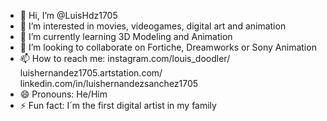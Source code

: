 - 👋 Hi, I’m @LuisHdz1705
- 👀 I’m interested in movies, videogames, digital art and animation
- 🌱 I’m currently learning 3D Modeling and Animation
- 💞️ I’m looking to collaborate on Fortiche, Dreamworks or Sony Animation
- 📫 How to reach me:
  instagram.com/louis_doodler/
  luishernandez1705.artstation.com/
  linkedin.com/in/luishernandezsanchez1705
- 😄 Pronouns: He/Him
- ⚡ Fun fact: I´m the first digital artist in my family

<!---
LuisHdz1705/LuisHdz1705 is a ✨ special ✨ repository because its `README.md` (this file) appears on your GitHub profile.
You can click the Preview link to take a look at your changes.
--->
